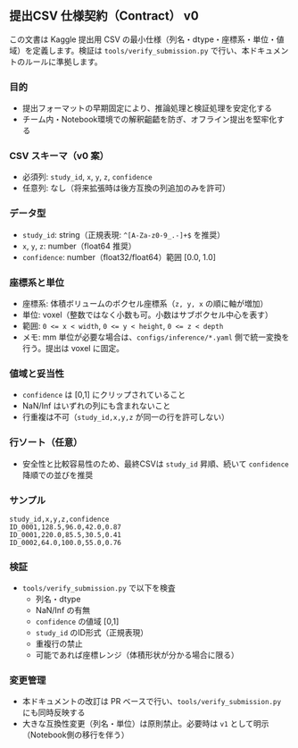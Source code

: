 ## 提出CSV 仕様契約（Contract） v0

この文書は Kaggle 提出用 CSV の最小仕様（列名・dtype・座標系・単位・値域）を定義します。検証は `tools/verify_submission.py` で行い、本ドキュメントのルールに準拠します。

### 目的
- 提出フォーマットの早期固定により、推論処理と検証処理を安定化する
- チーム内・Notebook環境での解釈齟齬を防ぎ、オフライン提出を堅牢化する

### CSV スキーマ（v0 案）
- 必須列: `study_id`, `x`, `y`, `z`, `confidence`
- 任意列: なし（将来拡張時は後方互換の列追加のみを許可）

### データ型
- `study_id`: string（正規表現: `^[A-Za-z0-9_.-]+$` を推奨）
- `x`, `y`, `z`: number（float64 推奨）
- `confidence`: number（float32/float64）範囲 [0.0, 1.0]

### 座標系と単位
- 座標系: 体積ボリュームのボクセル座標系（`z, y, x` の順に軸が増加）
- 単位: voxel（整数ではなく小数も可。小数はサブボクセル中心を表す）
- 範囲: `0 <= x < width`, `0 <= y < height`, `0 <= z < depth`
- メモ: mm 単位が必要な場合は、`configs/inference/*.yaml` 側で統一変換を行う。提出は voxel に固定。

### 値域と妥当性
- `confidence` は [0,1] にクリップされていること
- NaN/Inf はいずれの列にも含まれないこと
- 行重複は不可（`study_id,x,y,z` が同一の行を許可しない）

### 行ソート（任意）
- 安全性と比較容易性のため、最終CSVは `study_id` 昇順、続いて `confidence` 降順での並びを推奨

### サンプル
```
study_id,x,y,z,confidence
ID_0001,128.5,96.0,42.0,0.87
ID_0001,220.0,85.5,30.5,0.41
ID_0002,64.0,100.0,55.0,0.76
```

### 検証
- `tools/verify_submission.py` で以下を検査
  - 列名・dtype
  - NaN/Inf の有無
  - `confidence` の値域 [0,1]
  - `study_id` のID形式（正規表現）
  - 重複行の禁止
  - 可能であれば座標レンジ（体積形状が分かる場合に限る）

### 変更管理
- 本ドキュメントの改訂は PR ベースで行い、`tools/verify_submission.py` にも同時反映する
- 大きな互換性変更（列名・単位）は原則禁止。必要時は `v1` として明示（Notebook側の移行を伴う）


